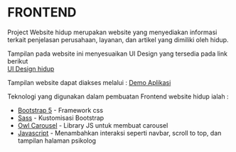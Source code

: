 # FRONTEND

Project Website hidup merupakan website yang menyediakan informasi terkait penjelasan perusahaan, layanan, dan artikel yang dimiliki oleh hidup.

Tampilan pada website ini menyesuaikan UI Design yang tersedia pada link berikut <br/>
[UI Design hidup](https://www.figma.com/file/xDQH6IVOzn5p320zzE50Jx/Website-HIDUP?node-id=0%3A1)

Tampilan website dapat diakses melalui :
[Demo Aplikasi](https://alvintriseptia.github.io/coba-frontend-hidup)

Teknologi yang digunakan dalam pembuatan Frontend website hidup ialah : <br/>
- [Bootstrap 5](https://getbootstrap.com/) - Framework css
- [Sass](https://sass-lang.com/) - Kustomisasi Bootstrap
- [Owl Carousel](http://owlcarousel2.github.io/OwlCarousel2/) - Library JS untuk membuat carousel
- [Javascript](https://developer.mozilla.org/en-US/docs/Web/JavaScript) - Menambahkan interaksi seperti navbar, scroll to top, dan tampilan halaman psikolog
